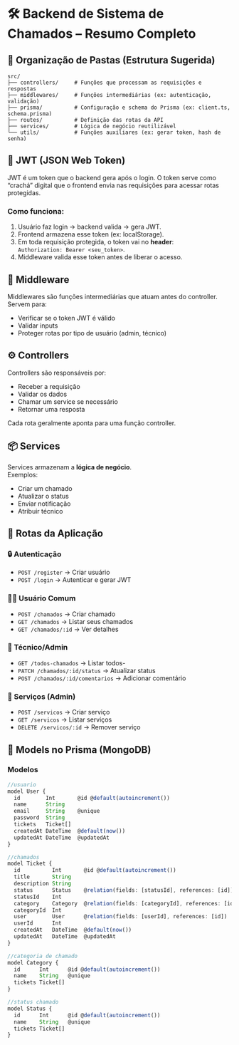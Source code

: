 # 🛠️ Backend de Sistema de Chamados – Resumo Completo
## 📁 Organização de Pastas (Estrutura Sugerida)

```plaintext
src/
├── controllers/     # Funções que processam as requisições e respostas
├── middlewares/     # Funções intermediárias (ex: autenticação, validação)
├── prisma/          # Configuração e schema do Prisma (ex: client.ts, schema.prisma)
├── routes/          # Definição das rotas da API
├── services/        # Lógica de negócio reutilizável
└── utils/           # Funções auxiliares (ex: gerar token, hash de senha)
```

## 🔐 JWT (JSON Web Token)
JWT é um token que o backend gera após o login. O token serve como “crachá” digital que o frontend envia nas requisições para acessar rotas protegidas.

### Como funciona:
1. Usuário faz login → backend valida → gera JWT.
2. Frontend armazena esse token (ex: localStorage).
3. Em toda requisição protegida, o token vai no **header**:  
   `Authorization: Bearer <seu_token>`.
4. Middleware valida esse token antes de liberar o acesso.

## 🧠 Middleware
Middlewares são funções intermediárias que atuam antes do controller.  
Servem para:
- Verificar se o token JWT é válido
- Validar inputs
- Proteger rotas por tipo de usuário (admin, técnico)

## ⚙️ Controllers
Controllers são responsáveis por:
- Receber a requisição
- Validar os dados
- Chamar um service se necessário
- Retornar uma resposta

Cada rota geralmente aponta para uma função controller.

## 📦 Services
Services armazenam a **lógica de negócio**.  
Exemplos:
- Criar um chamado
- Atualizar o status
- Enviar notificação
- Atribuir técnico

## 🔁 Rotas da Aplicação

### 🔒 Autenticação
- `POST /register` → Criar usuário
- `POST /login` → Autenticar e gerar JWT

### 🙋‍♂️ Usuário Comum
- `POST /chamados` → Criar chamado
- `GET /chamados` → Listar seus chamados
- `GET /chamados/:id` → Ver detalhes

### 🧰 Técnico/Admin
- `GET /todos-chamados` → Listar todos-
- `PATCH /chamados/:id/status` → Atualizar status
- `POST /chamados/:id/comentarios` → Adicionar comentário

### 🧾 Serviços (Admin)
- `POST /servicos` → Criar serviço
- `GET /servicos` → Listar serviços
- `DELETE /servicos/:id` → Remover serviço

## 🧱 Models no Prisma (MongoDB)

### Modelos
```ts
//usuario
model User {
  id        Int       @id @default(autoincrement())
  name      String
  email     String    @unique
  password  String
  tickets   Ticket[]
  createdAt DateTime  @default(now())
  updatedAt DateTime  @updatedAt
}

//chamados
model Ticket {
  id          Int       @id @default(autoincrement())
  title       String
  description String
  status      Status    @relation(fields: [statusId], references: [id])
  statusId    Int
  category    Category  @relation(fields: [categoryId], references: [id])
  categoryId  Int
  user        User      @relation(fields: [userId], references: [id])
  userId      Int
  createdAt   DateTime  @default(now())
  updatedAt   DateTime  @updatedAt
}

//categoria de chamado
model Category {
  id      Int      @id @default(autoincrement())
  name    String   @unique
  tickets Ticket[]
}

//status chamado
model Status {
  id      Int      @id @default(autoincrement())
  name    String   @unique
  tickets Ticket[]
}


